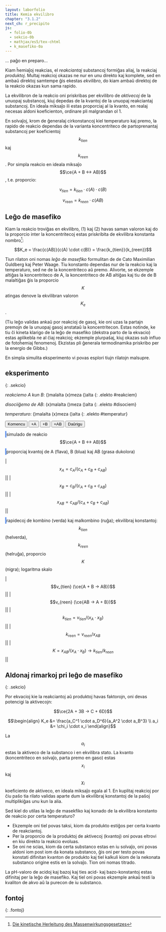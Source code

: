 ```yaml
---
layout: laborfolio
title: Kemia ekvilibro
chapter: "3.1.2"
next_ch: r_precipito
js:
  - folio-0b
  - sekcio-0b 
  - mathjax/es5/tex-chtml
  - k_masefiko-0a
---
```


<!--
https://www.chemieunterricht.de/dc2/mwg/mwg-kon.htm
https://www.chemie.de/lexikon/Gleichgewichtskonstante
https://chem.libretexts.org/Courses/University_of_Arkansas_Little_Rock/Chem_1403%3A_General_Chemistry_2/Text/15%3A_Equilibria/15.02%3A_Equilibrium_Constant_and_Reaction_Quotient

- ekvilibro klarigita per pombatalo
https://www.seilnacht.com/Lexikon/chemgl.htm
http://daten.didaktikchemie.uni-bayreuth.de/umat/mwg/archiv/mwg.htm
https://www.youtube.com/watch?v=TzwKJ1xt8oU
https://www.chids.de/dachs/expvortr/392ChemischesGleichgewicht_Holfeld_Scan.pdf

simulado:
https://javalab.org/en/equilibrium_constants_en/
https://vincentgarreau.com/particles.js
https://developer.mozilla.org/en-US/docs/Games/Tutorials/2D_Breakout_game_pure_JavaScript/Collision_detection

kolizioj
https://www.azurefromthetrenches.com/introductory-guide-to-aabb-tree-collision-detection/
https://github.com/lohedges/aabbcc
https://sourceforge.net/p/javascripaabbtr/code/HEAD/tree/aabbTreeExample.html

-->

... paĝo en preparo...

Kiam ĥemiaĵoj reakcias, el *reakciantaj* substancoj formiĝas aliaj, la reakciaj *produktoj*. Multaj reakcioj okazas ne nur en unu direkto kaj komplete, sed en ambaŭ direktoj samtempe ĝis ekestas *ekvilibro*, do kiam ambaŭ direktoj de la reakcio okazas kun sama rapido.

La ekvilibron de la reakcio oni priskribas per ekvilibro de *aktivecoj* de la unuopaj substancoj, kiuj depedas de la kvantoj de la unuopaj reakciantaj substancoj. En ideala miksaĵo ili estas proporciaj al la kvanto, en realaj necesas aldoni koeficienton, ordinare pli malgrandan ol 1.

En solvaĵoj, krom de ĝeneralaj cirkonstancoj kiel temperaturo kaj premo, la rapido de reakcio dependas de la varianta koncentriteco de partoprenantaj substancoj per koeficientoj $$k_{tien}$$ kaj $$k_{reen}$$. Por simpla reakcio en ideala miksaĵo $$\ce{A + B <-> AB}$$, t.e. proporcio:

$$v_{tien}  =  k_{tien} \cdot c(A) \cdot c(B) \tag{1}$$

$$v_{reen}  =  k_{reen} \cdot c(AB) \tag{2}$$

## Leĝo de masefiko

Kiam la reakcio troviĝas en ekvilibro, (1) kaj (2) havas saman valoron kaj do la proporcio inter la koncentritecoj estas priskribita de ekvilibra konstanta nombro[^cu1]:

$$K_e = \frac{c(AB)}{c(A) \cdot c(B)} = \frac{k_{tien}}{k_{reen}}$$

Tiun rilaton oni nomas *leĝo de masefiko* formulitan de de Cato Maximilian Guldberg kaj Peter Waage. Tiu konstanto dependas nur de la reakcio kaj la temperaturo, sed ne de la koncentriteco aŭ premo. Alivorte, se ekzemple altiĝas la koncentriteco de A, la koncentriteco de AB altiĝas kaj tiu de de B malaltiĝas ĝis la proporcio $$K$$ atingas denove la ekvilibran valoron $$K_e$$.

(Tiu leĝo validas ankaŭ por reakcioj de gasoj, kie oni uzas la partajn premojn de la unuopaj gasoj anstataŭ la koncentritecon. Estas notinde, ke tiu ĉi kineta klarigo de la leĝo de masefiko (dekstra parto de la ekvacio) estas aplikebla ne al ĉiaj reakcioj; ekzemple plurpaŝaj, kiuj okazas sub influo de fotoĥemiaj fenomenoj. Ekzistas pli ĝenerala termodinamika priskribo per la energio de Gibbs.)

En simpla simulita eksperimento vi povas esplori tiujn rilatojn malsupre.

## eksperimento
{: .sekcio}

<style>
    canvas {
        border: 2px solid cornflowerblue;
    }
    table {
        table-layout: fixed;
    }
    td:first-child {
        width: 60%;
    }
    td:nth-child(2) {
        width: 20%;
    }
    .elekto label {
        padding: 0.2em;
        padding-left: 0;
        border-radius: 4px;
        border: 1px dotted cornflowerblue;
        border-left: none;
        /*background: linear-gradient(90deg, rgba(9,9,121,0) 0%, rgba(34,102,116,1) 60%, rgba(9,9,121,0) 100%);*/
    }
</style>

<!--
*koncentriteco c(A)*: ()malalta (x)meza ()alta
{: .elekto #koncentrA}

*koncentriteco c(B)*: ()malalta (x)meza ()alta
{: .elekto #koncentrB}
-->

*reakciemo A kun B*: ()malalta (x)meza ()alta
{: .elekto #reakciem}

*disociiĝemo de AB*: (x)malalta ()meza ()alta
{: .elekto #disociem}

*temperaturo*: ()malalta (x)meza ()alta
{: .elekto #temperatur}

<button id="starto">Komencu</button>
<button id="plusA">+A</button>
<button id="plusB">+B</button>
<button id="plusAB">+AB</button>
<button id="daŭrigo">Daŭrigu</button>

<script>
    ĝi("#plusA").disabled = true;
    ĝi("#plusB").disabled = true;
    ĝi("#plusAB").disabled = true;
    ĝi("#daŭrigo").disabled = true;

    elekte((elekto,valoro) => {
        console.log(elekto+':'+valoro);
    });

    kiam_klako("#starto",() => {
        eksperimento();
        ĝi("#plusA").disabled = true;
        ĝi("#plusB").disabled = true;
        ĝi("#plusAB").disabled = true;
        ĝi("#daŭrigo").disabled = true;
    });

    const MAX_EROJ = 6000;
    function eroj_max() {
        const s = masefiko.n_sumo2();
        if (s > MAX_EROJ) {
            ĝi("#plusA").disabled = true;
            ĝi("#plusB").disabled = true;
            ĝi("#plusAB").disabled = true;
        }
    }

    kiam_klako("#plusA", () => {
        masefiko.kreu_erojn(250,-1);
        eroj_max();
    });
    kiam_klako("#plusB", () => {
        masefiko.kreu_erojn(250,1);
        eroj_max();
    });
    kiam_klako("#plusAB", () => {
        masefiko.kreu_erojn(125,0);
        eroj_max();
    });

    kiam_klako("#daŭrigo",() => {
        ĝi("#plusA").disabled = true;
        ĝi("#plusB").disabled = true;
        ĝi("#plusAB").disabled = true;
        daŭrigo();
    });
</script>

<canvas id="kampo" width="480" height="320"></canvas>
simulado de reakcio $$\ce{A + B <-> AB}$$

<canvas id="nombroj" width="480" height="320"></canvas>
proporciaj kvantoj de A (flava), B (blua) kaj AB (grasa dukolora)

|$$x_A = c_A/(c_A+c_B+c_{AB})$$|<span id="cA"/>|
|$$x_B = c_B/(c_A+c_B+c_{AB})$$|<span id="cB"/>|
|$$x_{AB} = c_{AB}/(c_A+c_B+c_{AB})$$|<span id="cAB"/>|

<canvas id="rapidoj" width="480" height="320"></canvas>
rapidecoj de kombino (verda) kaj malkombino (ruĝa); 
ekvilibraj konstantoj: $$k_{tien}$$ (helverda), $$k_{reen}$$ (helruĝa), proporcio $$K$$ (nigra);
logaritma skalo

|$$v_{tien} (\ce{A + B -> AB})$$|<span id="vkun"/>|
|$$v_{reen} (\ce{AB -> A + B})$$|<span id="vdis"/>|
|$$k_{tien} = v_{tien} / (x_{A} \cdot x_{B})$$|<span id="ktien"/>|
|$$k_{reen} = v_{reen} / x_{AB}$$|<span id="kreen"/>|
|$$K = x_{AB} / (x_{A} \cdot x_{B}) \to k_{tien}/k_{reen}$$|<span id="Ke"/>|

<script>

const canvas = document.getElementById("kampo");
const ctx = canvas.getContext("2d");
const d_nombroj = document.getElementById("nombroj");
const dgr_n = d_nombroj.getContext("2d");
const d_rapidoj = document.getElementById("rapidoj");
const dgr_r = d_rapidoj.getContext("2d");

// ni uzas 16x16-kahelojn por faciligi la kolizi-simuladon k.s.
// larĝo kaj alto estu multoblo de 16!
const masefiko = new Masefiko(
    canvas.getAttribute("width"),
    canvas.getAttribute("height"),
    16);

let n_eroj_A = 100; // nombro da eroj A
let n_eroj_B = 100; // nombro da eroj B
const r_ero = 2; // radiuso de eroj
let temperaturo = 1; // = maksiuma rapideco: 1*16 (kahelgrando)
//let v_max = K/2; // 10*K; K*2;  // maksimuma rapideco ~ temperaturo

// probablecoj por kunigo kaj divido
let p_kunigo = 0.1; //0.1;
let p_divido = 0.7; //0.0005;

let ny_lasta = { yA: 0, yB: 0, yAB: 0}; // memoru antaŭajn kvantojn
let ry_lasta = { ykun: 0, ydis: 0 }; // memoru antaŭajn rapidojn
let T0 = 0; // tempo komenciĝu ĉe T=0

// preparo de la eksperimento
function preparo() {
    dgr_n.clearRect(0, 0, d_nombroj.width, d_nombroj.height);
    dgr_r.clearRect(0, 0, d_rapidoj.width, d_rapidoj.height);

    const d_alto = d_rapidoj.getAttribute("height");
    linio(d_alto/3,dgr_r);
    linio(3/4*d_alto,dgr_r);

    T0 = 0;
    masefiko.preparo(n_eroj_A,n_eroj_B,temperaturo,p_kunigo,p_divido);
}


// aktualigi valorojn kaj diagramojn
function valoroj() {
    // skribu nombro kun precizo 3, sed komo kaj 10^ anstatŭ e...
    function n_eo(nombro) {
        const p = nombro.toPrecision(3).replace('.',',');
        return p.replace(/e\+?/,' 10^').replace('Infinity','--').replace('NaN','--');
    }

    const d_alto = d_rapidoj.getAttribute("height");
    const d_larĝo = d_rapidoj.getAttribute("width");
    const T = masefiko.T;

    const kvantoj = masefiko.proporciaj_kvantoj();
    const nA= kvantoj[-1];
    const nB= kvantoj[1];
    const nAB= kvantoj[0];

    // montru valorojn en diagramo
    if (T - T0 < d_larĝo) {
        const Tx = T - T0;

        // maksimuma nombro de iuspecaj eroj
        const n_max = 1; // Math.max(n_eroj_A,n_eroj_B)/(n_eroj_A+n_eroj_B);
        // kalkulu y-koordinaton en la diagramo el valoro v je tempo T
        // la 0-linio estus malsupre, sed ĉar y=0 ĉe <canvas>
        // estas supre, ni subtrahas de ĝia alto
        const yA = d_alto - nA/n_max * d_alto;
        const yB = d_alto - nB/n_max * d_alto;
        const yAB = d_alto - nAB/n_max * d_alto;

        if (T%6 == 3) { // evitu skribi flavan sur bluan punkton, sed intermitu!
            if (T>6) streko(Tx-3,ny_lasta.yB,Tx,yB,1,dgr_n);
            ero({ k:  1, x: Tx, y: yB }, dgr_n);
            ny_lasta.yB = yB;
        } else if (T%6 == 0) {
            if (T>6) streko(Tx-3,ny_lasta.yA,Tx,yA,-1,dgr_n);
            ero({ k: -1, x: Tx, y: yA }, dgr_n);
            ny_lasta.yA = yA;
        }
        streko(Tx-1,ny_lasta.yAB,Tx,yAB,0,dgr_n);
        ero({ k: 0, x: Tx, y: yAB}, dgr_n);
        ny_lasta.yAB = yAB;


        ĝi("#cA").textContent = n_eo(nA);
        ĝi("#cB").textContent = n_eo(nB);
        ĝi("#cAB").textContent = n_eo(nAB);

        const rapidoj = masefiko.rapido_ave();
        ĝi("#vkun").textContent = n_eo(rapidoj.kun);
        ĝi("#vdis").textContent = n_eo(rapidoj.dis);

        // rapidojn ni montras en logaritma skalo kun log10(1) = 0 en la mezo de la diagramo
        const ykun = d_alto/3 - Math.log10(rapidoj.kun)*50;
        const ydis = d_alto/3 - Math.log10(rapidoj.dis)*50;

        streko(Tx-1,ry_lasta.ykun,Tx,ykun,"#090",dgr_r);
        streko(Tx-1,ry_lasta.ydis,Tx,ydis,"#900",dgr_r);
        ero({ k: "#090", x: Tx, y: ykun }, dgr_r);
        ero({ k: "#900", x: Tx, y: ydis }, dgr_r);
        ry_lasta = { ykun: ykun, ydis: ydis };

        const k_tien = rapidoj.kun / (nA*nB);
        const k_reen = rapidoj.dis / nAB;
        const K = (nAB/(nA*nB));
        ĝi("#kreen").textContent = k_reen? n_eo(k_reen) : '--';
        ĝi("#ktien").textContent = k_tien? n_eo(k_tien) : '--';
        ĝi("#Ke").textContent = n_eo(K);

        // la "konstantojn" ni montras sub la rapdioj kun log10(1) = 0 ĉe 3/4 de la diagramo
        ytien = 3/4*d_alto - Math.log10(k_tien)*10;
        yreen = 3/4*d_alto - Math.log10(k_reen)*10;
        yK    = 3/4*d_alto    - Math.log10(K)*10;

        ero({ k: "#0d0", x: Tx, y: ytien }, dgr_r);
        ero({ k: "#d00", x: Tx, y: yreen }, dgr_r);
        ero({ k: "#000", x: Tx, y: yK }, dgr_r);
    } else {
        const s = masefiko.n_sumo2();
        if (s < MAX_EROJ) {
            ĝi("#plusA").disabled = false;
            ĝi("#plusB").disabled = false;
            ĝi("#plusAB").disabled = false;
        }
        ĝi("#daŭrigo").disabled = false;
    }

}

// desegnu horizontalan linion
function linio(y,ctx) {
    const larĝo = ctx.canvas.getAttribute("width");
    ctx.beginPath();
    ctx.moveTo(masefiko.T-T0, y);
    ctx.lineTo(larĝo,y);
    ctx.strokeStyle = "#000";
    ctx.lineWidth = 1;
    ctx.stroke();
}

// desegnu strekon inter du punktoj de diagramo
function streko(x0,y0,x1,y1,koloro,ctx) {
    if (x0>1 && Math.abs(y1-y0)>3) {
        const klr = {"-1": "#DD9900", "1": "#0095DD", "0": "#090"}[koloro] || koloro;
        ctx.beginPath();
        ctx.moveTo(x0,y0);
        ctx.lineTo(x1,y1);
        ctx.lineWidth = 2;
        ctx.strokeStyle = klr;
        ctx.stroke();
    }
}

// desegnu eron en la eksperimento
function ero(e,ctx) {
    // unu ero tipo -1 aŭ 1
    if (e.k) {
        const koloro = {"-1": "#DD9900", "1": "#0095DD"}[e.k] || e.k;
        ctx.beginPath();
        ctx.arc(e.x, e.y, r_ero, 0, Math.PI * 2);
        ctx.fillStyle = koloro;
        ctx.fill();
    } else {
        // kunigite
        ctx.beginPath();
        ctx.arc(e.x, e.y, 1.5*r_ero, Math.PI/4, Math.PI*5/4);
        ctx.fillStyle = "#0095DD";
        ctx.fill();
        ctx.beginPath();
        ctx.arc(e.x, e.y, 1.5*r_ero, Math.PI*5/4, Math.PI*9/4);
        ctx.fillStyle = "#DD9900";
        ctx.fill();
    }
}

const intervalo = 50;
const d_larĝo = d_rapidoj.getAttribute("width");

function paŝo() {
    ctx.clearRect(0, 0, canvas.width, canvas.height);

    for (const kahelo of masefiko.kaheloj) {
        for (e of Object.values(kahelo)) {
            ero(e,ctx);
        }
    }

    masefiko.procezo();
    valoroj();
}

function parametroj() {
    /*
    const kA = ĝi("input[name='koncentrA']:checked").value;
    const kB = ĝi("input[name='koncentrB']:checked").value;
    */
    const r_em = ĝi("input[name='reakciem']:checked").value;
    const d_em = ĝi("input[name='disociem']:checked").value;
    const temp = ĝi("input[name='temperatur']:checked").value;

    p_kunigo = {"malalta": 0.005, "meza": 0.09, "alta": 0.19}[r_em];
    p_divido = {"malalta": 0.005, "meza": 0.09, "alta": 0.19}[d_em];
    temperaturo = {"malalta": 0.1, "meza": 1, "alta": 5}[temp];
}

function eksperimento() {
    // komencaj valoroj
    parametroj();

    n_eroj_A = 500; // {"malalta": 500, "meza": 1000, "alta": 2000}[kA];
    n_eroj_B = 500; // {"malalta": 500, "meza": 1000, "alta": 2000}[kB];

    //var interval = setInterval(pentru, 100);

    preparo();
    ripetu(
        () => {
            paŝo();
            return (masefiko.T < d_larĝo);
        },
        intervalo
    )
}

function daŭrigo() {
    const ŝovo = 400;
    T0 += ŝovo;

    function maldekstren(ctx) {
        const imageData = ctx.getImageData(ŝovo,0,ctx.canvas.width-ŝovo,ctx.canvas.height);
        /*
        ctx.translate(-ŝovo,0);
        ctx.clearRect(T0, 0, ctx.canvas.width,ctx.canvas.height);
        */
        ctx.clearRect(0, 0, ctx.canvas.width,ctx.canvas.height);

        ctx.putImageData(imageData,0, 0);
    }
    maldekstren(dgr_n);
    maldekstren(dgr_r);

    const d_alto = d_rapidoj.getAttribute("height");
    linio(d_alto/3,dgr_r);
    linio(3/4*d_alto,dgr_r);

    parametroj();
    masefiko.parametroj(temperaturo,p_kunigo,p_divido);

    ripetu(
        () => {
            paŝo();
            return (masefiko.T - T0 < d_larĝo);
        },
        intervalo
    )
}

</script>

## Aldonaj rimarkoj pri leĝo de masefiko
{: .sekcio}

Por ekvacioj kie la reakciantoj aŭ produktoj havas faktorojn, oni devas potencigi la aktivecojn:

$$\ce{2A + 3B -> C + 6D}$$

$$\begin{align} K_e &= \frac{a_C^1 \cdot a_D^6}{a_A^2 \cdot a_B^3} \\
  a_i &= \chi_i \cdot x_i \end{align}$$

La $$a_i$$ estas la aktiveco de la substanco i en ekvilibra stato. La kvanto (koncentriteco en solvaĵo, parta premo en gaso) estas $$x_i$$ kaj $$\chi_i$$ koeficiento de aktiveco, en ideala miksaĵo egala al 1. En kuplitaj reakcioj por ĉiu paŝo tia rilato validas aparte dum la ekvilibraj konstantoj de la paŝoj multiplikiĝas unu kun la alia.

Sed kiel do utilas la leĝo de masekfiko kaj konado de la ekvilibra konstanto de reakcio por certa temperaturo?

- Ekzemple oni tiel povas taksi, kiom da produkto estiĝos per certa kvanto de reakciantoj.
- Per la proporcio de la produktoj de aktivecoj (kvantoj) oni povas eltrovi en kiu direkto la reakcio evoluas.
- Se oni ne scias, kiom da certa substanco estas en iu solvaĵo, oni povas aldoni iom post iom da konata substanco, ĝis oni per testo povas konstati difinitan kvanton de produkto kaj tiel kalkuli kiom de la nekonata substanco origine estis en la solvaĵo. Tion oni nomas titrado. 

La pH-valoro de acidoj kaj bazoj kaj ties acid- kaj bazo-konstantoj estas difinitaj per la leĝo de masefiko.
Kaj tiel oni povas ekzemple ankaŭ testi la kvaliton de akvo aŭ la purecon de iu substanco.

## fontoj
{: .fontoj}

[^cu1]: [Die kinetische Herleitung des Massenwirkungsgesetzes](https://www.chemieunterricht.de/dc2/mwg/mwg-herl.htm)
[^cu2]: [Die thermodynamische Begründung des Massenwirkungsgesetzes und ΔG](https://www.chemieunterricht.de/dc2/mwg/mwg-ther.htm)
[^cd1]: [Chemielexikon: Massenwirkungsgesetz](https://www.chemie.de/lexikon/Massenwirkungsgesetz.html)
[^cd2]: [Chemielexikon: https://www.chemie.de/lexikon/Chemisches_Potential.html](https://www.chemie.de/lexikon/Chemisches_Potential.html)